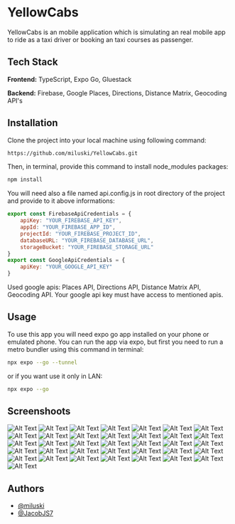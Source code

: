 # YellowCabs

YellowCabs is an mobile application which is simulating an real mobile app to ride as a taxi driver or booking an taxi courses as passenger. 

## Tech Stack

**Frontend:** TypeScript, Expo Go, Gluestack

**Backend:** Firebase, Google Places, Directions, Distance Matrix, Geocoding API's

## Installation

Clone the project into your local machine using following command: 

```bash
https://github.com/miluski/YellowCabs.git
```

Then, in terminal, provide this command to install node_modules packages:

```bash
npm install
```

You will need also a file named api.config.js in root directory of the project and provide to it above informations:

```javascript
export const FirebaseApiCredentials = {
    apiKey: "YOUR_FIREBASE_API_KEY",
    appId: "YOUR_FIREBASE_APP_ID", 
    projectId: "YOUR_FIREBASE_PROJECT_ID",
    databaseURL: "YOUR_FIREBASE_DATABASE_URL",
    storageBucket: "YOUR_FIREBASE_STORAGE_URL"
}
export const GoogleApiCredentials = {
    apiKey: "YOUR_GOOGLE_API_KEY"
}
```

Used google apis: Places API, Directions API, Distance Matrix API, Geocoding API. Your google api key must have access to mentioned apis.

## Usage

To use this app you will need expo go app installed on your phone or emulated phone. You can run the app via expo, but first you need to run a metro bundler using this command in terminal:

```bash
npx expo --go --tunnel
```

or if you want use it only in LAN:

```bash
npx expo --go
```

## Screenshoots

![Alt Text](./img/Screenshot_20231229_210221_Expo_Go.jpg)
![Alt Text](./img/Screenshot_20231229_210413_Expo_Go.jpg)
![Alt Text](./img/Screenshot_20231229_210420_Expo_Go.jpg)
![Alt Text](./img/Screenshot_20231229_210427_Expo_Go.jpg)
![Alt Text](./img/Screenshot_20231229_210433_Expo_Go.jpg)
![Alt Text](./img/Screenshot_20231229_210440_Expo_Go.jpg)
![Alt Text](./img/Screenshot_20231229_210545_Expo_Go.jpg)
![Alt Text](./img/Screenshot_20231229_210647_Expo_Go.jpg)
![Alt Text](./img/Screenshot_20231229_210722_Expo_Go.jpg)
![Alt Text](./img/Screenshot_20231229_210729_Expo_Go.jpg)
![Alt Text](./img/Screenshot_20231229_210750_Expo_Go.jpg)
![Alt Text](./img/Screenshot_20231229_210759_Expo_Go.jpg)
![Alt Text](./img/Screenshot_20231229_210804_Expo_Go.jpg)
![Alt Text](./img/Screenshot_20231229_210811_Expo_Go.jpg)
![Alt Text](./img/Screenshot_20231229_210839_Expo_Go.jpg)
![Alt Text](./img/Screenshot_20231229_210850_Expo_Go.jpg)
![Alt Text](./img/Screenshot_20231229_210856_Expo_Go.jpg)
![Alt Text](./img/Screenshot_20231229_210934_Expo_Go.jpg)
![Alt Text](./img/Screenshot_20231229_210948_Expo_Go.jpg)
![Alt Text](./img/Screenshot_20231229_210954_Expo_Go.jpg)
![Alt Text](./img/Screenshot_20231229_211014_Expo_Go.jpg)
![Alt Text](./img/Screenshot_20231229_211033_Media.jpg)
![Alt Text](./img/Screenshot_20231229_211047_Expo_Go.jpg)
![Alt Text](./img/Screenshot_20231229_211122_Expo_Go.jpg)
![Alt Text](./img/Screenshot_20231229_211153_Expo_Go.jpg)
![Alt Text](./img/Screenshot_20231229_211158_Expo_Go.jpg)
![Alt Text](./img/Screenshot_20231229_211235_Expo_Go.jpg)
![Alt Text](./img/Screenshot_20231229_211247_Expo_Go.jpg)
![Alt Text](./img/Screenshot_20231229_211254_Expo_Go.jpg)
![Alt Text](./img/Screenshot_20231229_211311_Expo_Go.jpg)
![Alt Text](./img/Screenshot_20231229_211319_Expo_Go.jpg)
![Alt Text](./img/Screenshot_20231229_211346_Expo_Go.jpg)
![Alt Text](./img/Screenshot_20231229_211355_Expo_Go.jpg)
![Alt Text](./img/Screenshot_20231229_211419_Expo_Go.jpg)
![Alt Text](./img/Screenshot_20231229_211453_Expo_Go.jpg)
![Alt Text](./img/Screenshot_20231229_211507_Expo_Go.jpg)

## Authors

- [@miluski](https://www.github.com/miluski)
- [@JacobJS7](https://www.github.com/JacobJS7)
